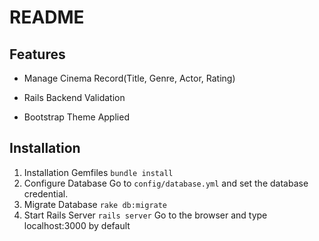 # README

## Features 

* Manage Cinema Record(Title, Genre, Actor, Rating)

* Rails Backend Validation

* Bootstrap Theme Applied

## Installation

1. Installation Gemfiles
    `bundle install`
2. Configure Database 
    Go to  `config/database.yml` and set the database credential.
3. Migrate Database
    `rake db:migrate`
4. Start Rails Server
    `rails server`
    Go to the browser and type localhost:3000 by default